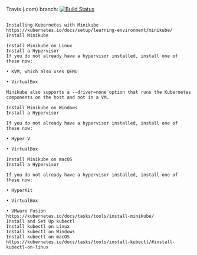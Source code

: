 

Travis (.com)  branch:
[![Build Status](https://travis-ci.com/githubfoam/minikube-runtimes-travisci.svg?branch=master)](https://travis-ci.com/githubfoam/minikube-runtimes-travisci)  

~~~~

Installing Kubernetes with Minikube
https://kubernetes.io/docs/setup/learning-environment/minikube/
Install Minikube

Install Minikube on Linux
Install a Hypervisor
If you do not already have a hypervisor installed, install one of these now:

• KVM, which also uses QEMU

• VirtualBox

Minikube also supports a --driver=none option that runs the Kubernetes components on the host and not in a VM.

Install Minikube on Windows
Install a Hypervisor

If you do not already have a hypervisor installed, install one of these now:

• Hyper-V

• VirtualBox

Install Minikube on macOS
Install a Hypervisor

If you do not already have a hypervisor installed, install one of these now:

• HyperKit

• VirtualBox

• VMware Fusion
https://kubernetes.io/docs/tasks/tools/install-minikube/
Install and Set Up kubectl
Install kubectl on Linux
Install kubectl on Windows
Install kubectl on macOS
https://kubernetes.io/docs/tasks/tools/install-kubectl/#install-kubectl-on-linux

~~~~
